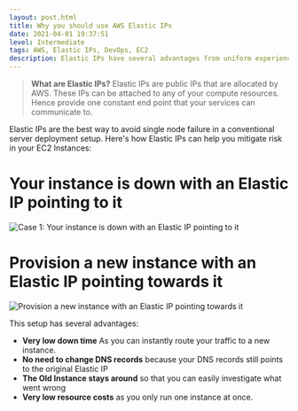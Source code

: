 ```yaml
---
layout: post.html
title: Why you should use AWS Elastic IPs
date: 2021-04-01 19:37:51
level: Intermediate
tags: AWS, Elastic IPs, DevOps, EC2
description: Elastic IPs have several advantages from uniform experience to risk mitigation
---
```


> **What are Elastic IPs?**
    Elastic IPs are public IPs that are allocated by AWS. These IPs can be attached to any of your compute resources. Hence provide one constant end point that your services can communicate to.

Elastic IPs are the best way to avoid single node failure in a conventional server deployment setup.
Here's how Elastic IPs can help you mitigate risk in your EC2 Instances:

# Your instance is down with an Elastic IP pointing to it
![Case 1: Your instance is down with an Elastic IP pointing to it](https://res.cloudinary.com/poorna/image/upload/v1617373695/my-blog/elastic-ip/Untitled_drawing_2.png)

# Provision a new instance with an Elastic IP pointing towards it
![Provision a new instance with an Elastic IP pointing towards it](https://res.cloudinary.com/poorna/image/upload/v1617374759/my-blog/elastic-ip/Untitled_drawing_4.png)

This setup has several advantages:
 * **Very low down time** As you can instantly route your traffic to a new instance.
 * **No need to change DNS records** because your DNS records still points to the original Elastic IP
 * **The Old Instance stays around** so that you can easily investigate what went wrong
 * **Very low resource costs** as you only run one instance at once.